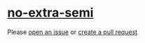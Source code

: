 [no-extra-semi](https://eslint.org/docs/rules/no-extra-semi)
============================================================
Please [open an issue](https://github.com/professional-js/eslint-config/issues/new)
or [create a pull request](https://github.com/professional-js/eslint-config/edit/main/src/rules-configurations/eslint/no-extra-semi.md)
